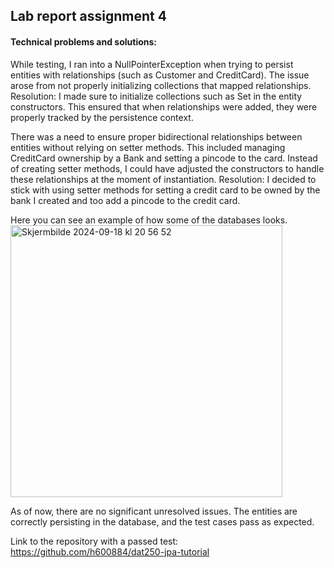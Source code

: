 ## Lab report assignment 4

#### Technical problems and solutions:

While testing, I ran into a NullPointerException when trying to persist entities with relationships (such as Customer and CreditCard). The issue arose from not properly initializing collections that mapped relationships.
Resolution: I made sure to initialize collections such as Set<CreditCard> in the entity constructors. This ensured that when relationships were added, they were properly tracked by the persistence context.

There was a need to ensure proper bidirectional relationships between entities without relying on setter methods. This included managing CreditCard ownership by a Bank and setting a pincode to the card. Instead of creating setter methods, I could have adjusted the constructors to handle these relationships at the moment of instantiation.
Resolution: I decided to stick with using setter methods for setting a credit card to be owned by the bank I created and too add a pincode to the credit card.

Here you can see an example of how some of the databases looks. 
<img width="435" alt="Skjermbilde 2024-09-18 kl  20 56 52" src="https://github.com/user-attachments/assets/3edd4b7e-da0d-4bc9-9939-228a65a5088c">

As of now, there are no significant unresolved issues. The entities are correctly persisting in the database, and the test cases pass as expected.

Link to the repository with a passed test: https://github.com/h600884/dat250-jpa-tutorial
